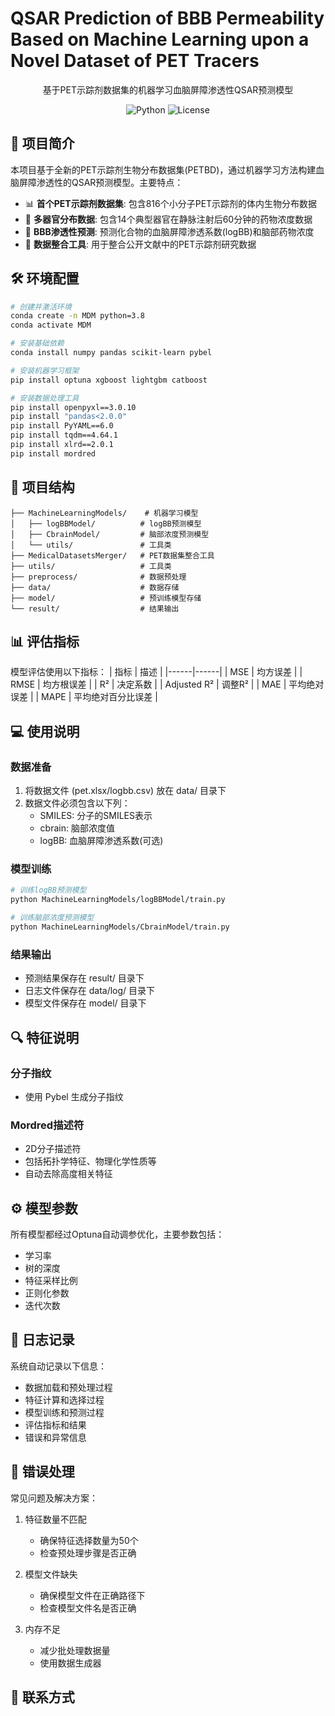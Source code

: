 # QSAR Prediction of BBB Permeability Based on Machine Learning upon a Novel Dataset of PET Tracers

<div align="center">

基于PET示踪剂数据集的机器学习血脑屏障渗透性QSAR预测模型

![Python](https://img.shields.io/badge/Python-3.8-blue)
![License](https://img.shields.io/badge/License-MIT-green)

</div>

## 📖 项目简介

本项目基于全新的PET示踪剂生物分布数据集(PETBD)，通过机器学习方法构建血脑屏障渗透性的QSAR预测模型。主要特点：

- 📊 **首个PET示踪剂数据集**: 包含816个小分子PET示踪剂的体内生物分布数据
- 🧬 **多器官分布数据**: 包含14个典型器官在静脉注射后60分钟的药物浓度数据
- 🧠 **BBB渗透性预测**: 预测化合物的血脑屏障渗透系数(logBB)和脑部药物浓度
- 🔄 **数据整合工具**: 用于整合公开文献中的PET示踪剂研究数据

## 🛠️ 环境配置

```bash
# 创建并激活环境
conda create -n MDM python=3.8
conda activate MDM

# 安装基础依赖
conda install numpy pandas scikit-learn pybel

# 安装机器学习框架
pip install optuna xgboost lightgbm catboost

# 安装数据处理工具
pip install openpyxl==3.0.10
pip install "pandas<2.0.0"
pip install PyYAML==6.0
pip install tqdm==4.64.1
pip install xlrd==2.0.1
pip install mordred
```

## 📁 项目结构

```
├── MachineLearningModels/    # 机器学习模型
│   ├── logBBModel/          # logBB预测模型
│   ├── CbrainModel/         # 脑部浓度预测模型
│   └── utils/               # 工具类
├── MedicalDatasetsMerger/   # PET数据集整合工具
├── utils/                   # 工具类
├── preprocess/              # 数据预处理
├── data/                    # 数据存储
├── model/                   # 预训练模型存储
└── result/                  # 结果输出
```

## 📊 评估指标

模型评估使用以下指标：
| 指标 | 描述 |
|------|------|
| MSE | 均方误差 |
| RMSE | 均方根误差 |
| R² | 决定系数 |
| Adjusted R² | 调整R² |
| MAE | 平均绝对误差 |
| MAPE | 平均绝对百分比误差 |

## 💻 使用说明

### 数据准备
1. 将数据文件 (pet.xlsx/logbb.csv) 放在 data/ 目录下
2. 数据文件必须包含以下列：
   - SMILES: 分子的SMILES表示
   - cbrain: 脑部浓度值
   - logBB: 血脑屏障渗透系数(可选)

### 模型训练
```bash
# 训练logBB预测模型
python MachineLearningModels/logBBModel/train.py

# 训练脑部浓度预测模型
python MachineLearningModels/CbrainModel/train.py
```

### 结果输出
- 预测结果保存在 result/ 目录下
- 日志文件保存在 data/log/ 目录下
- 模型文件保存在 model/ 目录下

## 🔍 特征说明

### 分子指纹
- 使用 Pybel 生成分子指纹


### Mordred描述符
- 2D分子描述符
- 包括拓扑学特征、物理化学性质等
- 自动去除高度相关特征

## ⚙️ 模型参数

所有模型都经过Optuna自动调参优化，主要参数包括：
- 学习率
- 树的深度
- 特征采样比例
- 正则化参数
- 迭代次数

## 📝 日志记录

系统自动记录以下信息：
- 数据加载和预处理过程
- 特征计算和选择过程
- 模型训练和预测过程
- 评估指标和结果
- 错误和异常信息

## 🔧 错误处理

常见问题及解决方案：
1. 特征数量不匹配
   - 确保特征选择数量为50个
   - 检查预处理步骤是否正确

2. 模型文件缺失
   - 确保模型文件在正确路径下
   - 检查模型文件名是否正确

3. 内存不足
   - 减少批处理数据量
   - 使用数据生成器

## 📧 联系方式
